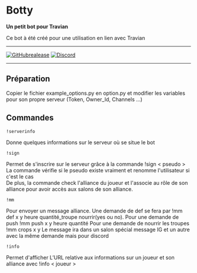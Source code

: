 # Botty

**Un petit bot pour Travian**

Ce bot à été créé pour une utilisation en lien avec Travian

---

[![GitHubrealease](https://img.shields.io/github/release/Easyghost195/botty.svg?colorB=blue&style=flat)](https://github.com/Easyghost195/botty)
[![Discord](https://discordapp.com/api/guilds/129489631539494912/widget.png?style=shield)](https://discordapp.com/api/oauth2/authorize?client_id=373909446755090434&permissions=8&scope=bot)

---
## Préparation

Copier le fichier example_options.py en option.py et modifier les variables pour son propre serveur (Token, Owner_Id, Channels ...)

## Commandes
```
!serverinfo
```
Donne quelques informations sur le serveur où se situe le bot
```
!sign
```
Permet de s'inscrire sur le serveur grâce à la commande !sign < pseudo >  
La commande vérifie si le pseudo existe vraiment et renomme l'utilisateur si c'est le cas  
De plus, la commande check l'alliance du joueur et l'associe au rôle de son alliance pour avoir accès aux salons de son alliance.
```
!mm
```
Pour envoyer un message alliance. Une demande de def se fera par !mm def x y heure quantité_troupe nourrir(yes ou no).
Pour une demande de push !mm push x y heure quantité
Pour une demande de nourrir les troupes !mm crops x y
Le message ira dans un salon spécial message IG et un autre avec la même demande mais pour discord
```
!info
```
Permet d'afficher L’URL relative aux informations sur un joueur et son alliance  avec !info < joueur >
